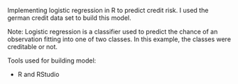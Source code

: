 Implementing logistic regression in R to predict credit risk. I used the german credit data set to build this model.


Note: Logistic regression is a classifier used to predict the chance of an observation fitting into one of two classes. In this example, the classes were creditable or not.

Tools used for building model:
- R and RStudio
